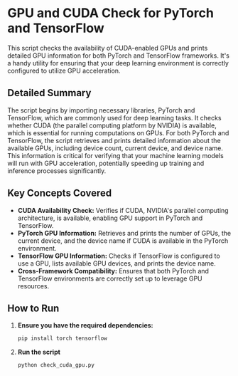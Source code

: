# GPU and CUDA Check for PyTorch and TensorFlow

This script checks the availability of CUDA-enabled GPUs and prints detailed GPU information for both PyTorch and TensorFlow frameworks. It's a handy utility for ensuring that your deep learning environment is correctly configured to utilize GPU acceleration.

## Detailed Summary

The script begins by importing necessary libraries, PyTorch and TensorFlow, which are commonly used for deep learning tasks. It checks whether CUDA (the parallel computing platform by NVIDIA) is available, which is essential for running computations on GPUs. For both PyTorch and TensorFlow, the script retrieves and prints detailed information about the available GPUs, including device count, current device, and device name. This information is critical for verifying that your machine learning models will run with GPU acceleration, potentially speeding up training and inference processes significantly.

## Key Concepts Covered

- **CUDA Availability Check:** Verifies if CUDA, NVIDIA's parallel computing architecture, is available, enabling GPU support in PyTorch and TensorFlow.
- **PyTorch GPU Information:** Retrieves and prints the number of GPUs, the current device, and the device name if CUDA is available in the PyTorch environment.
- **TensorFlow GPU Information:** Checks if TensorFlow is configured to use a GPU, lists available GPU devices, and prints the device name.
- **Cross-Framework Compatibility:** Ensures that both PyTorch and TensorFlow environments are correctly set up to leverage GPU resources.

## How to Run

1. **Ensure you have the required dependencies:**
   ```bash
   pip install torch tensorflow
   
2. **Run the script**
   ```bash
   python check_cuda_gpu.py
